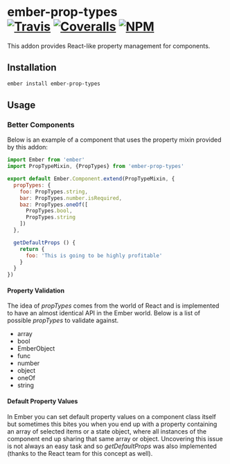 
[ci-img]: https://img.shields.io/travis/ciena-blueplanet/ember-prop-types.svg "Travis CI Build Status"
[ci-url]: https://travis-ci.org/ciena-blueplanet/ember-prop-types
[cov-img]: https://img.shields.io/coveralls/ciena-blueplanet/ember-prop-types.svg "Coveralls Code Coverage"
[cov-url]: https://coveralls.io/github/ciena-blueplanet/ember-prop-types
[npm-img]: https://img.shields.io/npm/v/ember-prop-types.svg "NPM Version"
[npm-url]: https://www.npmjs.com/package/ember-prop-types

# ember-prop-types <br /> [![Travis][ci-img]][ci-url] [![Coveralls][cov-img]][cov-url] [![NPM][npm-img]][npm-url]

This addon provides React-like property management for components.

## Installation

```bash
ember install ember-prop-types
```

## Usage

### Better Components

Below is an example of a component that uses the property mixin provided by this addon:

```js
import Ember from 'ember'
import PropTypeMixin, {PropTypes} from 'ember-prop-types'

export default Ember.Component.extend(PropTypeMixin, {
  propTypes: {
    foo: PropTypes.string,
    bar: PropTypes.number.isRequired,
    baz: PropTypes.oneOf([
      PropTypes.bool,
      PropTypes.string
    ])
  },

  getDefaultProps () {
    return {
      foo: 'This is going to be highly profitable'
    }
  }
})
```

#### Property Validation

The idea of *propTypes* comes from the world of React and is implemented to have an almost identical API in the Ember world. Below is a list of possible *propTypes* to validate against.

* array
* bool
* EmberObject
* func
* number
* object
* oneOf
* string

#### Default Property Values

In Ember you can set default property values on a component class itself but sometimes this bites you when you end up with a property containing an array of selected items or a state object, where all instances of the component end up sharing that same array or object. Uncovering this issue is not always an easy task and so *getDefaultProps* was also implemented (thanks to the React team for this concept as well).
